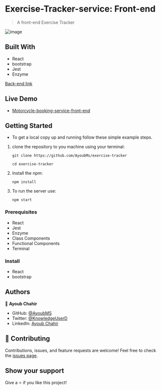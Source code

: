 [](https://img.shields.io/badge/Microverse-blueviolet)

# Exercise-Tracker-service: Front-end

> A front-end Exercise Tracker

![image](https://user-images.githubusercontent.com/95053734/191814270-37e52423-ea50-4010-8b09-0151042cb061.png)


## Built With

- React
- bootstrap
- Jest
- Enzyme

 [Back-end link](https://github.com/AyoubMs/exercise-tracker-api)
 ## Live Demo
 - [Motorcycle-booking-service-front-end](https://create-exercise.herokuapp.com/)


## Getting Started

* To get a local copy up and running follow these simple example steps.

1. clone the repository to you machine using your terminal:
   ```
   git clone https://github.com/AyoubMs/exercise-tracker
   ```
   ```
   cd exercise-tracker
   ```
2. Install the npm:
   ```
   npm install
   ```
4. To run the server use:
   ```
   npm start
   ```

### Prerequisites
- React
- Jest
- Enzyme
- Class Components
- Functional Components
- Terminal

### Install
- React
- bootstrap

## Authors

👤 **Ayoub Chahir**

- GitHub: [@AyoubMS](https://github.com/AyoubMs)
- Twitter: [@KnowledgeUserD](https://twitter.com/KnowledgeUserD)
- LinkedIn: [Ayoub Chahir](https://www.linkedin.com/in/ayoub-chahir/) 
## 🤝 Contributing

Contributions, issues, and feature requests are welcome!
Feel free to check the [issues page](https://github.com/AyoubMs/book-an-appointment-front-end/issues).

## Show your support

Give a ⭐️ if you like this project!

